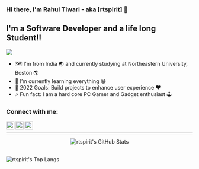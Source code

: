 ### Hi there, I'm Rahul Tiwari - aka [rtspirit] 👋 

## I'm a Software Developer and a life long Student!!

![](https://visitor-badge.glitch.me/badge?page_id=rtspirit.rtspirit)

- :world_map: I'm from India :earth_asia: and currently studying at Northeastern University, Boston :earth_americas:
- 🌱 I’m currently learning everything :grin:
- 🥅 2022 Goals: Build projects to enhance user experience :heart:
- ⚡ Fun fact: I am a hard core PC Gamer and Gadget enthusiast :joystick:

### Connect with me:

[<img align="left" alt="rtspirit | LinkedIn" width="22px" src="https://cdn.jsdelivr.net/npm/simple-icons@v3/icons/linkedin.svg" />][linkedin]
[<img align="left" alt="rtspirit | Instagram" width="22px" src="https://cdn.jsdelivr.net/npm/simple-icons@v3/icons/instagram.svg" />][instagram]
[<img align="left" alt="rtspirit | Email" width="22px" src="https://cdn.jsdelivr.net/npm/simple-icons@v3/icons/gmail.svg" />][email]

<br />

---

<p align="center">
 <img padding="20px" alt="rtspirit's GitHub Stats" src="https://github-readme-stats.vercel.app/api?username=rtspirit&show_icons=true&hide_border=true&theme=gruvbox" /><br><br>

<img padding="20px" alt="rtspirit's Top Langs" src="https://github-readme-stats.vercel.app/api/top-langs/?username=rtspirit&layout=compact" /><br><br>
</p>

[instagram]: https://instagram.com/rtspirit
[linkedin]: https://www.linkedin.com/in/rtiwari27/
[email]: mailto:rahultiwariofficial2020@gmail.com